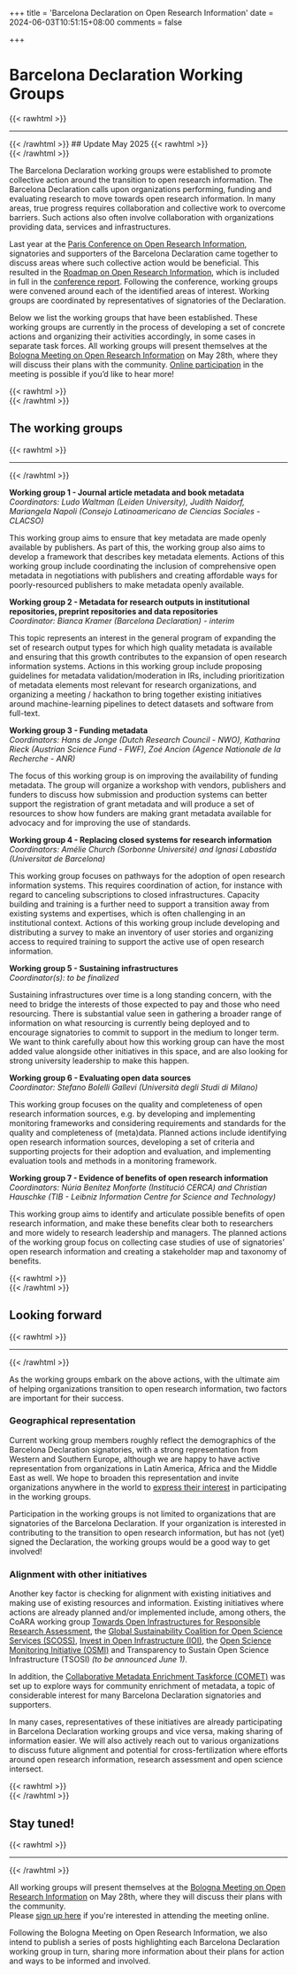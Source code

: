 +++
title = 'Barcelona Declaration on Open Research Information'
date = 2024-06-03T10:51:15+08:00
comments = false

+++

# Barcelona Declaration Working Groups
{{< rawhtml >}}
<hr class="small">
{{< /rawhtml >}}
## Update May 2025
{{< rawhtml >}}
</br>
{{< /rawhtml >}}

The Barcelona Declaration working groups were established to promote collective action around the transition to open research information. The Barcelona Declaration calls upon organizations performing, funding and evaluating research to move towards open research information. In many areas, true progress requires collaboration and collective work to overcome barriers. Such actions also often involve collaboration with organizations providing data, services and infrastructures. 

Last year at the [Paris Conference on Open Research Information](/conference_2024_paris), signatories and supporters of the Barcelona Declaration came together to discuss areas where such collective action would be beneficial. This resulted in the [Roadmap on Open Research Information](/roadmap), which is included in full in the [conference report](https://doi.org/10.5281/zenodo.14054244). Following the conference, working groups were convened around each of the identified areas of interest. Working groups are coordinated by representatives of signatories of the Declaration. 

Below we list the working groups that have been established. These working groups are currently in the process of developing a set of concrete actions and organizing their activities accordingly, in some cases in separate task forces.  All working groups will present themselves at the [Bologna Meeting on Open Research Information](/conference_2025_bologna/) on May 28th, where they will discuss their plans with the community. [Online participation](https://forms.gle/VjsucNEQCzg7tgK88) in the meeting is possible if you’d like to hear more! 

{{< rawhtml >}}
</br>
{{< /rawhtml >}}
## The working groups 
{{< rawhtml >}}
<hr class="small">
{{< /rawhtml >}}

**Working group 1 - Journal article metadata and book metadata**  
*Coordinators: Ludo Waltman (Leiden University), Judith Naidorf, Mariangela Napoli (Consejo Latinoamericano de Ciencias Sociales - CLACSO)*

This working group aims to ensure that key metadata are made openly available by publishers. As part of this, the working group also aims to develop a framework that describes key metadata elements. Actions of this working group include coordinating the inclusion of comprehensive open metadata in negotiations with publishers and creating affordable ways for poorly-resourced publishers to make metadata openly available.

**Working group 2 - Metadata for research outputs in institutional repositories, preprint repositories and data repositories**  
*Coordinator: Bianca Kramer (Barcelona Declaration) - interim* 

This topic represents an interest in the general program of expanding the set of research output types for which high quality metadata is available and ensuring that this growth contributes to the expansion of open research information systems. Actions in this working group include proposing guidelines for metadata validation/moderation in IRs, including prioritization of metadata elements most relevant for research organizations, and organizing a meeting / hackathon to bring together existing initiatives around machine-learning pipelines to detect datasets and software from full-text.

**Working group 3 - Funding metadata**  
*Coordinators: Hans de Jonge (Dutch Research Council - NWO), Katharina Rieck (Austrian Science Fund - FWF), Zoé Ancion (Agence Nationale de la Recherche - ANR)*

The focus of this working group is on improving the availability of funding metadata. The group will organize a workshop with vendors, publishers and funders to discuss how submission and production systems can better support the registration of grant metadata and will produce a set of resources to show how funders are making grant metadata available for advocacy and for improving the use of standards.

**Working group 4 - Replacing closed systems for research information**  
*Coordinators: Amélie Church (Sorbonne Université) and Ignasi Labastida (Universitat de Barcelona)*

This working group focuses on pathways for the adoption of open research information systems. This requires coordination of action, for instance with regard to canceling subscriptions to closed infrastructures. Capacity building and training is a further need to support a transition away from existing systems and expertises, which is often challenging in an institutional context. Actions of this working group include developing and distributing a survey to make an inventory of user stories and organizing access to required training to support the active use of open research information.

**Working group 5 - Sustaining infrastructures**  
*Coordinator(s): to be finalized*

Sustaining infrastructures over time is a long standing concern, with the need to bridge the interests of those expected to pay and those who need resourcing. There is substantial value seen in gathering a broader range of information on what resourcing is currently being deployed and to encourage signatories to commit to support in the medium to longer term. We want to think carefully about how this working group can have the most added value alongside other initiatives in this space, and are also looking for strong university leadership to make this happen.

**Working group 6 - Evaluating open data sources**  
*Coordinator: Stefano Bolelli Gallevi (Università degli Studi di Milano)*

This working group focuses on the quality and completeness of open research information sources, e.g. by developing and implementing monitoring frameworks and considering requirements and standards for the quality and completeness of (meta)data. Planned actions include identifying open research information sources, developing a set of criteria and supporting projects for their adoption and evaluation, and implementing evaluation tools and methods in a monitoring framework.

**Working group 7 - Evidence of benefits of open research information**  
*Coordinators: Núria Benítez Monforte (Institució CERCA) and Christian Hauschke (TIB - Leibniz Information Centre for Science and Technology)*

This working group aims to identify and articulate possible benefits of open research information, and make these benefits clear both to researchers and more widely to research leadership and managers. The planned actions of the working group focus on collecting case studies of use of signatories’ open research information and creating a stakeholder map and taxonomy of benefits.

{{< rawhtml >}}
</br>
{{< /rawhtml >}}
## Looking forward
{{< rawhtml >}}
<hr class="small">
{{< /rawhtml >}}

As the working groups embark on the above actions, with the ultimate aim of helping organizations transition to open research information, two factors are important for their success.

### Geographical representation
Current working group members roughly reflect the demographics of the Barcelona Declaration signatories, with a strong representation from Western and Southern Europe, although we are happy to have active representation from organizations in Latin America, Africa and the Middle East as well. We hope to broaden this representation and invite organizations anywhere in the world to [express their interest](https://tinyurl.com/Barcelona-Declaration-WGs) in participating in the working groups.

Participation in the working groups is not limited to organizations that are signatories of the Barcelona Declaration. If your organization is interested in contributing to the transition to open research information, but has not (yet) signed the Declaration, the working groups would be a good way to get involved! 


### Alignment with other initiatives
Another key factor is checking for alignment with existing initiatives and making use of existing resources and information. Existing initiatives where actions are already planned and/or implemented include, among others, the CoARA working group [Towards Open Infrastructures for Responsible Research Assessment](https://coara.eu/working-groups/working-groups/wg-towards-open-infrastructures-for-responsible-research-assessment-oi4rra/), the [Global Sustainability Coalition for Open Science Services (SCOSS)](https://scoss.org/), [Invest in Open Infrastructure (IOI)](https://investinopen.org/), the [Open Science Monitoring Initiative (OSMI)](https://open-science-monitoring.org/) and Transparency to Sustain Open Science Infrastructure (TSOSI) *(to be announced June 1)*. 

In addition, the [Collaborative Metadata Enrichment Taskforce (COMET)](https://www.cometadata.org/) was set up to explore ways for community enrichment of metadata, a topic of considerable interest for many Barcelona Declaration signatories and supporters. 

In many cases, representatives of these initiatives are already participating in Barcelona Declaration working groups and vice versa, making sharing of information easier. We will also actively reach out to various organizations to discuss future alignment and potential for cross-fertilization where efforts around open research information, research assessment and open science intersect.

{{< rawhtml >}}
</br>
{{< /rawhtml >}}
## Stay tuned!
{{< rawhtml >}}
<hr class="small">
{{< /rawhtml >}}

All working groups will present themselves at the [Bologna Meeting on Open Research Information](/conference_2025_bologna/) on May 28th, where they will discuss their plans with the community.  
Please [sign up here](https://forms.gle/VjsucNEQCzg7tgK88) if you're interested in attending the meeting online.

Following the Bologna Meeting on Open Research Information, we also intend to publish a series of posts highlighting each Barcelona Declaration working group in turn, sharing more information about their plans for action and ways to be informed and involved. 


